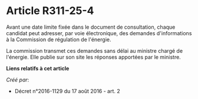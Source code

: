 # Article R311-25-4

Avant une date limite fixée dans le document de consultation, chaque candidat peut adresser, par voie électronique, des
demandes d'informations à la Commission de régulation de l'énergie. 

La commission transmet ces demandes sans délai au ministre chargé de l'énergie. Elle publie sur son site les réponses
apportées par le ministre.

**Liens relatifs à cet article**

_Créé par_:

  - Décret n°2016-1129 du 17 août 2016 - art. 2
